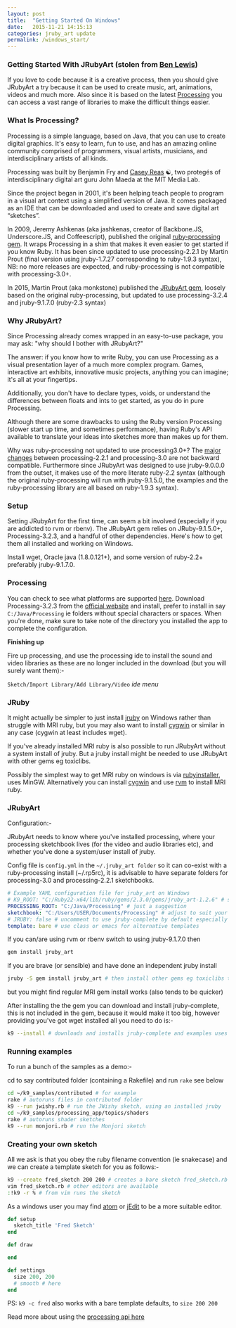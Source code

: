 ```yaml
---
layout: post
title:  "Getting Started On Windows"
date:   2015-11-21 14:15:13
categories: jruby_art update
permalink: /windows_start/
---
```

### Getting Started With JRubyArt (stolen from [Ben Lewis][ben])

If you love to code because it is a creative process, then you should give JRubyArt a try because it can be used to create music, art, animations, videos and much more. Also since it is based on the latest [Processing][processing] you can access a vast range of libraries to make the difficult things easier.

### What Is Processing?

Processing is a simple language, based on Java, that you can use to create digital graphics. It's easy to learn, fun to use, and has an amazing online community comprised of programmers, visual artists, musicians, and interdisciplinary artists of all kinds.

Processing was built by Benjamin Fry and [Casey Reas][casey] ☯, two protegés of interdisciplinary digital art guru John Maeda at the MIT Media Lab.

Since the project began in 2001, it's been helping teach people to program in a visual art context using a simplified version of Java. It comes packaged as an IDE that can be downloaded and used to create and save digital art “sketches”.

In 2009, Jeremy Ashkenas (aka jashkenas, creator of Backbone.JS, Underscore.JS, and Coffeescript), published the original [ruby-processing gem][gem]. It wraps Processing in a shim that makes it even easier to get started if you know Ruby. It has been since updated to use processing-2.2.1 by Martin Prout (final version using jruby-1.7.27 corresponding to ruby-1.9.3 syntax), NB: no more releases are expected, and ruby-processing is not compatible with processing-3.0+.

In 2015, Martin Prout (aka monkstone) published the [JRubyArt gem][jrubyart], loosely based on the original ruby-processing, but updated to use processing-3.2.4 and jruby-9.1.7.0 (ruby-2.3 syntax)

### Why JRubyArt?

Since Processing already comes wrapped in an easy-to-use package, you may ask: "why should I bother with JRubyArt?"

The answer: if you know how to write Ruby, you can use Processing as a visual presentation layer of a much more complex program. Games, interactive art exhibits, innovative music projects, anything you can imagine; it's all at your fingertips.

Additionally, you don't have to declare types, voids, or understand the differences between floats and ints to get started, as you do in pure Processing.

Although there are some drawbacks to using the Ruby version Processing (slower start up time, and sometimes performance), having Ruby's API available to translate your ideas into sketches more than makes up for them.

Why was ruby-processing not updated to use processing3.0+? The [major changes][changes] between processing-2.2.1 and processing-3.0 are not backward compatible. Furthermore since JRubyArt was designed to use jruby-9.0.0.0 from the outset, it makes use of the more literate ruby-2.2 syntax (although the original ruby-processing will run with jruby-9.1.5.0, the examples and the ruby-processing library are all based on ruby-1.9.3 syntax).

### Setup

Setting JRubyArt for the first time, can seem a bit involved (especially if you are addicted to rvm or rbenv). The JRubyArt gem relies on JRuby-9.1.5.0+, Processing-3.2.3, and a handful of other dependencies. Here's how to get them all installed and working on Windows.

Install wget, Oracle java (1.8.0.121+), and some version of ruby-2.2+ preferably jruby-9.1.7.0.

### Processing

You can check to see what platforms are supported [here][platforms].
Download Processing-3.2.3 from the [official website][official] and install, prefer to install in say `C:/Java/Processing` ie folders without special characters or spaces.  When you're done, make sure to take note of the directory you installed the app to complete the configuration.

__Finishing up__

Fire up processing, and use the processing ide to install the sound and video libraries as these are no longer included in the
download (but you will surely want them):-

`Sketch/Import Library/Add Library/Video` _ide menu_

### JRuby

It might actually be simpler to just install [jruby][jruby] on Windows rather
than struggle with MRI ruby, but you may also want to install [cygwin][cygwin] or similar in any case (cygwin at least includes wget).

If you've already installed MRI ruby is also possible to run JRubyArt without a system install of jruby. But a jruby install might be needed to use JRubyArt with other gems eg toxiclibs.

Possibly the simplest way to get MRI ruby on windows is via [rubyinstaller][rubyinstaller], uses MinGW. Alternatively you can install [cygwin][cygwin] and use [rvm][rvm] to install MRI ruby.

### JRubyArt

Configuration:-

JRubyArt needs to know where you've installed processing, where your processing sketchbook lives (for the video and audio libraries etc), and whether you've done a system/user install of jruby.

Config file is `config.yml` in the `~/.jruby_art folder` so it can co-exist with a ruby-processing install (~/.rp5rc), it is advisable to have separate folders for processing-3.0 and processing-2.2.1 sketchbooks.

```yaml
# Example YAML configuration file for jruby_art on Windows
# K9_ROOT: "C:/Ruby22-x64/lib/ruby/gems/2.3.0/gems/jruby_art-1.2.6" # should not be necessary
PROCESSING_ROOT: "C:/Java/Processing" # just a suggestion
sketchbook: "C:/Users/USER/Documents/Processing" # adjust to suit your install
# JRUBY: false # uncomment to use jruby-complete by default especially if you haven't installed jruby
template: bare # use class or emacs for alternative templates
```

If you can/are using rvm or rbenv switch to using jruby-9.1.7.0 then

```bash
gem install jruby_art
```

if you are brave (or sensible) and have done an independent jruby install

```bash
jruby -S gem install jruby_art # then install other gems eg toxiclibs the same way
```

but you might find regular MRI gem install works (also tends to be quicker)


After installing the the gem you can download and install jruby-complete,
this is not included in the gem, because it would make it too big, however providing you've got wget installed all you need to do is:-

```bash
k9 --install # downloads and installs jruby-complete and examples uses wget
```


### Running examples

To run a bunch of the samples as a demo:-

cd to say contributed folder (containing a Rakefile) and run `rake` see below

```bash
cd ~/k9_samples/contributed # for example
rake # autoruns files in contributed folder
k9 --run jwishy.rb # run the JWishy sketch, using an installed jruby
cd ~/k9_samples/processing_app/topics/shaders
rake # autoruns shader sketches
k9 --run monjori.rb # run the Monjori sketch
```

### Creating your own sketch

All we ask is that you obey the ruby filename convention (ie snakecase) and we can create a template sketch for you as follows:-

```bash
k9 --create fred_sketch 200 200 # creates a bare sketch fred_sketch.rb (see below)
vim fred_sketch.rb # other editors are available
:!k9 -r % # from vim runs the sketch
```

As a windows user you may find [atom][atom] or [jEdit][jedit] to be a more suitable editor.

```ruby
def setup
  sketch_title 'Fred Sketch'
end

def draw

end

def settings
  size 200, 200
  # smooth # here
end
```

PS: `k9 -c fred` also works with a bare template defaults, to `size 200 200`

Read more about using the [processing api here][api]

[api]: {{site.github.url}}/methods/processing_api
[ben]:https://blog.engineyard.com/2015/getting-started-with-ruby-processing
[processing]:https://processing.org/
[gem]:https://rubygems.org/gems/ruby-processing
[jrubyart]:https://rubygems.org/gems/jruby_art
[changes]:https://github.com/processing/processing/wiki/Changes-in-3.0
[official]:https://processing.org/download/?processing
[platforms]:https://github.com/processing/processing/wiki/Supported-Platforms
[jruby]:https://github.com/jruby/jruby/wiki/GettingStarted
[atom]:{{site.github.url}}/editors/atom
[jedit]:{{site.github.url}}/editors/jedit
[cygwin]:https://www.cygwin.com/
[rubyinstaller]:https://rubyinstaller.org/downloads/
[rvm]:https://blog.developwithpassion.com/2012/03/30/installing-rvm-with-cygwin-on-windows/
[casey]:https://github.com/processing/processing/wiki/FAQ
